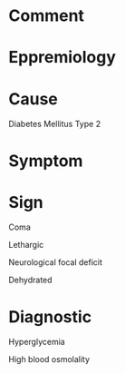 # Comment

# Eppremiology

# Cause

Diabetes Mellitus Type 2

# Symptom

# Sign

Coma

Lethargic

Neurological focal deficit

Dehydrated

# Diagnostic

Hyperglycemia

High blood osmolality
